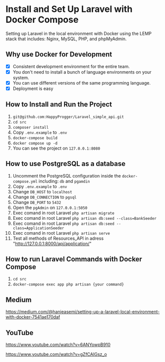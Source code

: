 # Install and Set Up Laravel with Docker Compose

Setting up Laravel in the local environment with Docker using the LEMP stack that includes: Nginx, MySQL, PHP, and phpMyAdmin.

## Why use Docker for Development

- [x] Consistent development environment for the entire team.
- [x] You don't need to install a bunch of language environments on your system.
- [x] You can use different versions of the same programming language.
- [x] Deployment is easy

## How to Install and Run the Project

1. ```git@github.com:HappyProgger/Laravel_simple_api.git```
2. ```cd src```
3. ```composer install```
3. Copy ```.env.example``` to ```.env```
4. ```docker-compose build```
5. ```docker compose up -d```
6. You can see the project on ```127.0.0.1:8080```


## How to use PostgreSQL as a database

1. Uncomment the PostgreSQL configuration inside the ```docker-compose.yml``` including: ```db``` and ```pgamdin```
2. Copy ```.env.example``` to ```.env```
3. Change ```DB_HOST``` to ```localhost```
4. Change ```DB_CONNECTION``` to ```pgsql```
5. Change ```DB_PORT``` to ```5432```
6. Open the ```pgAdmin``` on ```127.0.0.1:5050```
7. Exec comand in root Laravel ```php artisan migrate ```
8. Exec comand in root Laravel ```php artisan db:seed --class=BankSeeder ```
9. Exec comand in root Laravel ```php artisan db:seed --class=ApplicationSeeder```
10. Exec comand in root Laravel ```php artisan serve```
11. Test all methods of Resources_API in adress "http://127.0.0.1:8000/api/application/"

## How to run Laravel Commands with Docker Compose

1. ```cd src```
2. ```docker-compose exec app php artisan {your command}``` 

## Medium

https://medium.com/@hanieasemi/setting-up-a-laravel-local-environment-with-docker-7541ae170daf

## YouTube 

https://www.youtube.com/watch?v=6ANYowpB910

https://www.youtube.com/watch?v=gZfCAIGsz_o
